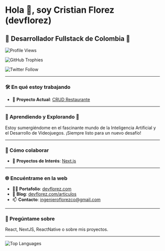 # Hola 👋, soy Cristian Florez (devflorez)

## 🌟 Desarrollador Fullstack de Colombia 🌟

![Profile Views](https://komarev.com/ghpvc/?username=devflorez&label=Profile%20views&color=0e75b6&style=flat)

![GitHub Trophies](https://github-profile-trophy.vercel.app/?username=devflorez)

![Twitter Follow](https://img.shields.io/twitter/follow/?logo=twitter&style=for-the-badge)

---

### 🛠️ En qué estoy trabajando

- 🔭 **Proyecto Actual**: [CRUD Restaurante](https://github.com/devflorez/adminRestaurant)

---

### 🌱 Aprendiendo y Explorando 🚀

Estoy sumergiéndome en el fascinante mundo de la Inteligencia Artificial y el Desarrollo de Videojuegos. ¡Siempre listo para un nuevo desafío!

---

### 🤝 Cómo colaborar

- 👯 **Proyectos de Interés**: [Next.js](https://github.com/vercel/next.js)

---

### 🌐 Encuéntrame en la web

- 👨‍💻 **Portafolio**: [devflorez.com](https://devflorez.com/)
- 📝 **Blog**: [devflorez.com/articulos](https://www.devflorez.com/articulos)
- 📫 **Contacto**: ingenieroflorezco@gmail.com

---

### 💬 Pregúntame sobre

React, NextJS, ReactNative o sobre mis proyectos.


---

![Top Languages](https://github-readme-stats.vercel.app/api/top-langs?username=devflorez&show_icons=true&locale=en&layout=compact)
